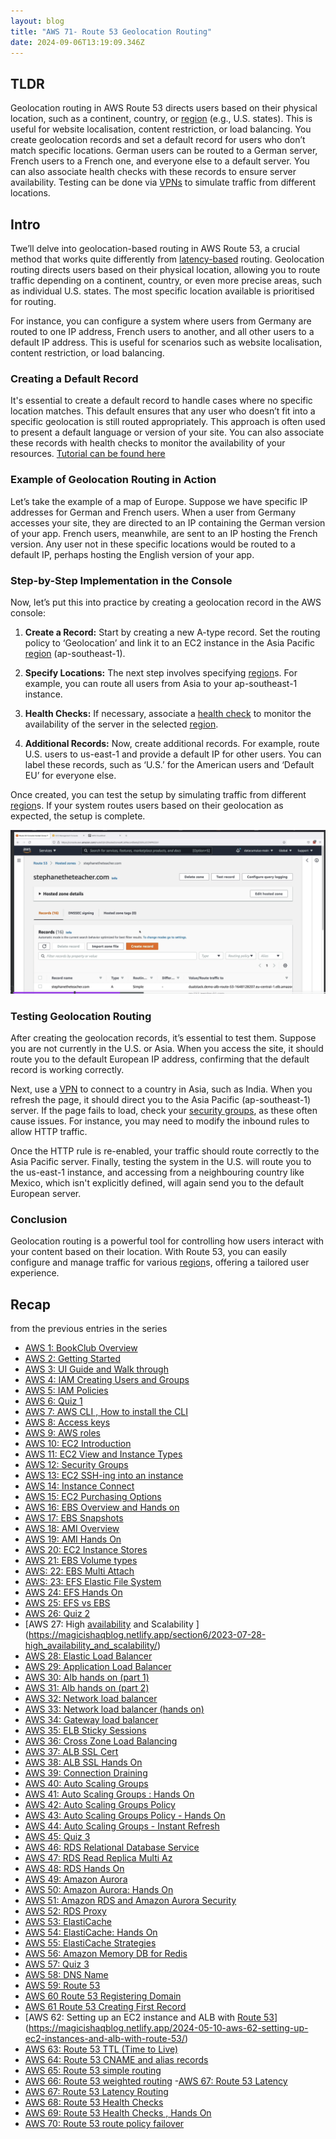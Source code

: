 ```yaml
---
layout: blog
title: "AWS 71- Route 53 Geolocation Routing"
date: 2024-09-06T13:19:09.346Z
---
```


## TLDR

Geolocation routing in AWS Route 53 directs users based on their physical location, such as a continent, country, or [region](https://magicishaqblog.netlify.app/2023-01-23-aws-2-getting-started/#regions) (e.g., U.S. states). This is useful for website localisation, content restriction, or load balancing. You create geolocation records and set a default record for users who don’t match specific locations.
German users can be routed to a German server, French users to a French one, and everyone else to a default server. You can also associate health checks with these records to ensure server availability.
Testing can be done via [VPNs](https://chromewebstore.google.com/detail/free-vpn-for-chrome-vpn-p/majdfhpaihoncoakbjgbdhglocklcgno?hl=en) to simulate traffic from different locations.

## Intro

Twe’ll delve into geolocation-based routing in AWS Route 53, a crucial method that works quite differently from [latency-based](https://magicishaqblog.netlify.app/2024-07-26-aws-67-route53-latency-routing/) routing. Geolocation routing directs users based on their physical location, allowing you to route traffic depending on a continent, country, or even more precise areas, such as individual U.S. states. The most specific location available is prioritised for routing.

For instance, you can configure a system where users from Germany are routed to one IP address, French users to another, and all other users to a default IP address. This is useful for scenarios such as website localisation, content restriction, or load balancing.

### Creating a Default Record

It's essential to create a default record to handle cases where no specific location matches. This default ensures that any user who doesn’t fit into a specific geolocation is still routed appropriately. This approach is often used to present a default language or version of your site. You can also associate these records with health checks to monitor the availability of your resources.
[Tutorial can be found here](https://magicishaqblog.netlify.app/2024-05-03-aws-61-Route53-Creating-First-Record/)

### Example of Geolocation Routing in Action

Let’s take the example of a map of Europe. Suppose we have specific IP addresses for German and French users. When a user from Germany accesses your site, they are directed to an IP containing the German version of your app. French users, meanwhile, are sent to an IP hosting the French version. Any user not in these specific locations would be routed to a default IP, perhaps hosting the English version of your app.

### Step-by-Step Implementation in the Console

Now, let’s put this into practice by creating a geolocation record in the AWS console:

1. **Create a Record:** Start by creating a new A-type record. Set the routing policy to ‘Geolocation’ and link it to an EC2 instance in the Asia Pacific [region](https://magicishaqblog.netlify.app/2023-01-23-aws-2-getting-started/#regions) (ap-southeast-1).
2. **Specify Locations:** The next step involves specifying [region](https://magicishaqblog.netlify.app/2023-01-23-aws-2-getting-started/#regions)s. For example, you can route all users from Asia to your ap-southeast-1 instance.

3. **Health Checks:** If necessary, associate a [health check](https://magicishaqblog.netlify.app/2024-09-08-aws-68-Route-53-Health-checks/) to monitor the availability of the server in the selected [region](https://magicishaqblog.netlify.app/2023-01-23-aws-2-getting-started/#regions).

4. **Additional Records:** Now, create additional records. For example, route U.S. users to us-east-1 and provide a default IP for other users. You can label these records, such as ‘U.S.’ for the American users and ‘Default EU’ for everyone else.

Once created, you can test the setup by simulating traffic from different [region](https://magicishaqblog.netlify.app/2023-01-23-aws-2-getting-started/#regions)s. If your system routes users based on their geolocation as expected, the setup is complete.

![image of creating a record](/blog/src/images/71/71-1.png)

### Testing Geolocation Routing

After creating the geolocation records, it’s essential to test them. Suppose you are not currently in the U.S. or Asia. When you access the site, it should route you to the default European IP address, confirming that the default record is working correctly.

Next, use a [VPN](https://chromewebstore.google.com/detail/free-vpn-for-chrome-vpn-p/majdfhpaihoncoakbjgbdhglocklcgno?hl=en) to connect to a country in Asia, such as India. When you refresh the page, it should direct you to the Asia Pacific (ap-southeast-1) server. If the page fails to load, check your [security groups](https://magicishaqblog.netlify.app/2023-03-10-aws-12-security-groups/), as these often cause issues. For instance, you may need to modify the inbound rules to allow HTTP traffic.

Once the HTTP rule is re-enabled, your traffic should route correctly to the Asia Pacific server. Finally, testing the system in the U.S. will route you to the us-east-1 instance, and accessing from a neighbouring country like Mexico, which isn't explicitly defined, will again send you to the default European server.

### Conclusion

Geolocation routing is a powerful tool for controlling how users interact with your content based on their location. With Route 53, you can easily configure and manage traffic for various [region](https://magicishaqblog.netlify.app/2023-01-23-aws-2-getting-started/#regions)s, offering a tailored user experience.

## Recap

from the previous entries in the series

- [AWS 1: BookClub Overview](https://magicishaqblog.netlify.app/aws/)
- [AWS 2: Getting Started](https://magicishaqblog.netlify.app/2023-01-23-aws-2-getting-started/)
- [AWS 3: UI Guide and Walk through](https://magicishaqblog.netlify.app/2023-01-27-aws-3-UI-guide-and-walkthrough)
- [AWS 4: IAM Creating Users and Groups](https://magicishaqblog.netlify.app/2023-01-28-aws-4-IAM)
- [AWS 5: IAM Policies](https://magicishaqblog.netlify.app/2023-02-03-aws-5-IAM-polices)
- [AWS 6: Quiz 1 ](https://magicishaqblog.netlify.app/aws-quiz-one)
- [AWS 7: AWS CLI , How to install the CLI](https://magicishaqblog.netlify.app/2023-10-03-aws-7-cli)
- [AWS 8: Access keys](https://magicishaqblog.netlify.app/2023-10-03-aws-8-access-keys)
- [AWS 9: AWS roles](https://magicishaqblog.netlify.app/2023-02-17-aws-9-roles)
- [AWS 10: EC2 Introduction](https://magicishaqblog.netlify.app/2023-02-24-aws-10-EC2/)
- [AWS 11: EC2 View and Instance Types](https://magicishaqblog.netlify.app/2023-03-03-aws-11-EC2-View-and-instance-types)
- [AWS 12: Security Groups](https://magicishaqblog.netlify.app/2023-03-10-aws-12-security-groups)
- [AWS 13: EC2 SSH-ing into an instance](https://magicishaqblog.netlify.app/2023-03-17-aws-13-ssh)
- [AWS 14: Instance Connect](https://magicishaqblog.netlify.app/2023-03-24-aws-14-instance-connect)
- [AWS 15: EC2 Purchasing Options](https://magicishaqblog.netlify.app/2023-03-31-aws-15-EC2-purchasing-options)
- [AWS 16: EBS Overview and Hands on](https://magicishaqblog.netlify.app/2023-04-14-aws-16-EBS-Overview-and-Hands-On)
- [AWS 17: EBS Snapshots](https://magicishaqblog.netlify.app/2023-04-21-aws-17-ebs-snapshots)
- [AWS 18: AMI Overview](https://magicishaqblog.netlify.app/2023-04-28-aws-18-ami)
- [AWS 19: AMI Hands On](https://magicishaqblog.netlify.app/2023-06-02-aws-19-AMI-Hands-On)
- [AWS 20: EC2 Instance Stores](https://magicishaqblog.netlify.app/2023-06-09-aws-20-EC2-Instance-Store)
- [AWS 21: EBS Volume types](https://magicishaqblog.netlify.app/2023-06-16-aws-21-EBS-volume-types)
- [AWS: 22: EBS Multi Attach](https://magicishaqblog.netlify.app/2023-06-23-aws-22-EBS-Multi-Attach)
- [AWS: 23: EFS Elastic File System](https://magicishaqblog.netlify.app/2023-06-30-aws-23-EFS-Elastic-File-System)
- [AWS 24: EFS Hands On](https://magicishasblog.netlify.app/2023-07-07-aws-24-EFS-Hands-On)
- [AWS 25: EFS vs EBS](https://magicishasblog.netlify.app/2023-07-14-aws-25-EFS-vs-EBS)
- [AWS 26: Quiz 2](https://magicishaqblog.netlify.app/quiz-2/2023-07-21-aws-26-quiz-2/)
- [AWS 27: High [availability](https://magicishaqblog.netlify.app/section6/2023-07-28-high_availability_and_scalability/) and Scalability ](https://magicishaqblog.netlify.app/section6/2023-07-28-high_availability_and_scalability/)
- [AWS 28: Elastic Load Balancer](https://magicishaqblog.netlify.app/ElasticLoadBalancing/2023-08-11-aws-28-elastic-load-balancing/)
- [AWS 29: Application Load Balancer](https://magicishaqblog.netlify.app/ApplicationLoadBalancer/2023-08-18-aws-29-applicaton-load-balancer/)
- [AWS 30: Alb hands on (part 1)](https://magicishaqblog.netlify.app/ApplicationLoadBalancer/2023-08-25-aws-30-alb-hands-on/)
- [AWS 31: Alb hands on (part 2)](https://magicishaqblog.netlify.app/ApplicationLoadBalancer/2023-09-01-aws-31-more-on-alb/)
- [AWS 32: Network load balancer](https://magicishaqblog.netlify.app/NLB/2023-09-09-aws-32-network-load-balancer/)
- [AWS 33: Network load balancer (hands on)](https://magicishaqblog.netlify.app/NLB/2023-09-15-aws-33-network-load-balancer-hands-on/)
- [AWS 34: Gateway load balancer](https://magicishaqblog.netlify.app/GatewayLoadBalancer/2023-09-22-aws-34-gateway-load-balancer/)
- [AWS 35: ELB Sticky Sessions](https://magicishaqblog.netlify.app/ElasticLoadBalancing/2022-09-29-aws-35-ELB-Sticky-sessions/)
- [AWS 36: Cross Zone Load Balancing](https://magicishaqblog.netlify.app/CrossZoneLoadBalancing/2023-10-06-aws-36-cross-zone-load-balancing/)
- [AWS 37: ALB SSL Cert](https://magicishaqblog.netlify.app/ElasticLoadBalancing/2023-10-13-aws-37-ALB-SSL-Cert/)
- [AWS 38: ALB SSL Hands On](https://magicishaqblog.netlify.app/ElasticLoadBalancing/2023-10-20-aws-38-ALB-SSL-Hands-On/)
- [AWS 39: Connection Draining](https://magicishaqblog.netlify.app/2023-27-10-aws-39-connection-draining/)
- [AWS 40: Auto Scaling Groups](https://magicishaqblog.netlify.app/2023-11-10-aws-40-Auto-Scaling-Groups/)
- [AWS 41: Auto Scaling Groups : Hands On](https://magicishaqblog.netlify.app/2023-11-17-aws-41-auto-scaling-groups-hands-on/)
- [AWS 42: Auto Scaling Groups Policy](https://magicishaqblog.netlify.app/2023-11-24-aws-42-Auto-Scaling-Groups-Policy/)
- [AWS 43: Auto Scaling Groups Policy - Hands On](https://magicishaqblog.netlify.app/2023-12-01-aws-43-auto-scaling-groups-hands-on/)
- [AWS 44: Auto Scaling Groups - Instant Refresh](https://magicishaqblog.netlify.app/2023-12-08-aws-44-auto-scaling-groups-instant-refresh/)
- [AWS 45: Quiz 3](https://magicishaqblog.netlify.app/quiz-3/2023-12-15-aws-45-quiz-3/)
- [AWS 46: RDS Relational Database Service](https://magicishaqblog.netlify.app/2023-12-22-aws-46-RDS/)
- [AWS 47: RDS Read Replica Multi Az](https://magicishaqblog.netlify.app/2023-29-12-aws-47-RDS-read-replica-Multi-Az/)
- [AWS 48: RDS Hands On](https://magicishaqblog.netlify.app/2023-05-01-aws-48-RDS-Hands-On/)
- [AWS 49: Amazon Aurora](https://magicishaqblog.netlify.app/2023-01-12-aws-49-Amazon-Aurora/)
- [AWS 50: Amazon Aurora: Hands On](https://magicishaqblog.netlify.app/2024-01-19-aws-50-Amazon-Aurora-hands-on/)
- [AWS 51: Amazon RDS and Amazon Aurora Security](https://magicishaqblog.netlify.app/2024-01-26-aws-51-Amazon-RDS-and-Amazon-Aurora-Security/)
- [AWS 52: RDS Proxy](https://magicishaqblog.netlify.app/2024-02-02-aws-52-RDS-Proxy/)
- [AWS 53: ElastiCache](https://magicishaqblog.netlify.app/2024-02-09-aws-53-ElastiCache/)
- [AWS 54: ElastiCache: Hands On](https://magicishaqblog.netlify.app/StructuredClone/2024-02-16-aws-54-ElastiCache-Hands-On/)
- [AWS 55: ElastiCache Strategies](https://magicishaqblog.netlify.app/2024-01-03-aws-55-ElastiCache-Strategies/)
- [AWS 56: Amazon Memory DB for Redis](https://magicishaqblog.netlify.app/2023-03-15-aws-56-AmazonMemoryDB-for-Redis/)
- [AWS 57: Quiz 3](https://magicishaqblog.netlify.app/quiz-4/2023-03-22-aws-57-quiz-4/)
- [AWS 58: DNS Name](https://magicishaqblog.netlify.app/2024-03-12-aws-58-DNS-name/)
- [AWS 59: Route 53](https://magicishaqblog.netlify.app/2024-04-19-aws-Route53-overview/)
- [AWS 60 Route 53 Registering Domain](https://magicishaqblog.netlify.app/2024-04-26-aws-60-Route53-registering-domain/)
- [AWS 61 Route 53 Creating First Record](https://magicishaqblog.netlify.app/2024-05-03-aws-61-Route53-Creating-First-Record/)
- [AWS 62: Setting up an EC2 instance and ALB with [Route 53](https://magicishaqblog.netlify.app/2024-04-19-aws-Route53-overview/)](https://magicishaqblog.netlify.app/2024-05-10-aws-62-setting-up-ec2-instances-and-alb-with-route-53/)
- [AWS 63: Route 53 TTL (Time to Live)](https://magicishaqblog.netlify.app/2024-05-17-aws-63-Route53-TTL/)
- [AWS 64: Route 53 CNAME and alias records](https://magicishaqblog.netlify.app/2024-05-07-aws-64-CNAME-alias-records/)
- [AWS 65: Route 53 simple routing](https://magicishaqblog.netlify.app/2024-12-07-aws-65-Route53-simple-routing/)
- [AWS 66: Route 53 weighted routing](https://magicishaqblog.netlify.app/2024-19-07-aws-route53-weighted-routing/) -[AWS 67: Route 53 Latency](https://magicishaqblog.netlify.app/2024-07-26-aws-67-route53-latency-routing/)
- [AWS 67: Route 53 Latency Routing](https://magicishaqblog.netlify.app/2024-07-26-aws-67-route53-latency-routing/)
- [AWS 68: Route 53 Health Checks](https://magicishaqblog.netlify.app/2024-09-08-aws-68-Route-53-Health-checks/)
- [AWS 69: Route 53 Health Checks , Hands On](https://magicishaqblog.netlify.app/2024-08-16-aws-69-Health-checks-hands-on/)
- [AWS 70: Route 53 route policy failover](https://magicishaqblog.netlify.app/2024-06-09-aws-71-Route-53-Geolocation-Routing/)
